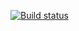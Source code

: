 [![Build status](https://ci.appveyor.com/api/projects/status/p6x5v2bndd2y6ap3?svg=true)](https://ci.appveyor.com/project/vika-tuktasheva/appveyor)
